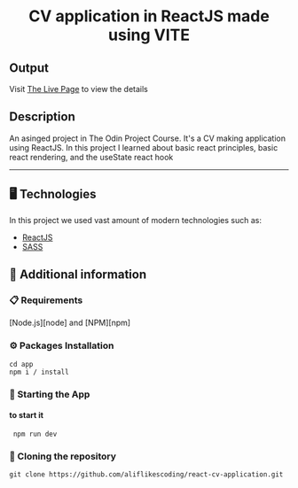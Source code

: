 <p align="center">
  <h1 align="center">CV application in ReactJS made using VITE</h1>
</p>

## Output

Visit [The Live Page](https://cv-application-project.vercel.app/) to view the details

## Description

An asinged project in The Odin Project Course. It's a CV making application using ReactJS. In this project I learned about basic react principles, basic react rendering, and the useState react hook

---
## 🖥️ Technologies

In this project we used vast amount of modern technologies such as:

- [ReactJS](https://react.dev/)
- [SASS](https://sass-lang.com/)
  
## 📖 Additional information

### 📋 Requirements

[Node.js][node] and [NPM][npm]

### ⚙️ Packages Installation

```shell
cd app
npm i / install
```

### 🚀 Starting the App 

#### to start it

```shell
 npm run dev
```

### 🔗 Cloning the repository

```shell
git clone https://github.com/aliflikescoding/react-cv-application.git
```

